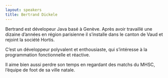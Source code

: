 ```yaml
---
layout: speakers
title: Bertrand Dickele
---
```

Bertrand est dévelopeur Java basé à Genève. Après avoir travaillé une dizaine d’années en région parisienne il s’installe dans le canton de Vaud et rejoint la société Hortis.

C’est un développeur polyvalent et enthousiaste, qui s’intéresse à la programmation fonctionnelle et réactive.

Il aime bien aussi perdre son temps en regardant des matchs du MHSC, l’équipe de foot de sa ville natale.
